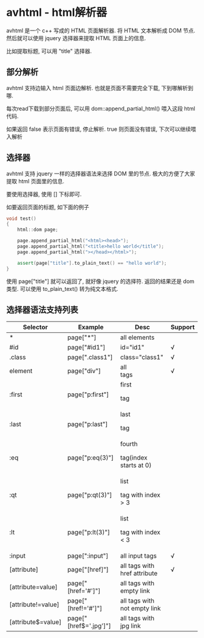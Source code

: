# avhtml - html解析器

avhtml 是一个 c++ 写成的 HTML 页面解析器. 将 HTML 文本解析成 DOM 节点. 然后就可以使用 jquery 选择器来提取 HTML 页面上的信息.

比如提取标题, 可以用 "title" 选择器.

## 部分解析

avhtml 支持边输入 html 页面边解析. 也就是页面不需要完全下载, 下到哪解析到哪.

每次read下载到部分页面后, 可以用 dom::append_partial_html() 喂入这段 html 代码.

如果返回 false 表示页面有错误, 停止解析. true 则页面没有错误, 下次可以继续喂入解析

## 选择器

avhtml 支持 jquery 一样的选择器语法来选择 DOM 里的节点. 极大的方便了大家提取 html 页面里的信息.

要使用选择器, 使用 [] 下标即可.

如要返回页面的标题, 如下面的例子

```cpp
void test()
{
    html::dom page;

    page.append_partial_html("<html><head>");
    page.append_partial_html("<title>hello world</title");
    page.append_partial_html("></head></html>");

    assert(page["title"].to_plain_text() == "hello world");
}
```

使用 page\["title"\] 就可以返回了, 就好像 jquery 的选择符.
返回的结果还是 dom 类型. 可以使用 to_plain_text() 转为纯文本格式.

## 选择器语法支持列表

| Selector           | Example                | Desc                              | Support |
|--------------------|------------------------|-----------------------------------|---------|
| *                  | page["*"]              | all elements                      |         |
| #id                | page["#id1"]           | id="id1"                          | √      |
| .class             | page[".class1"]        | class="class1"                    | √      |
| element            | page["div"]            | all <div> tags                    | √      |
| :first             | page["p:first"]        | first <p> tag                     |         |
| :last              | page["p:last"]         | last <p> tag                      |         |
| :eq                | page["p:eq(3)"]        | fourth <p> tag(index starts at 0) |         |
| :qt                | page["p:qt(3)"]        | list <p> tag with index > 3       |         |
| :lt                | page["p:lt(3)"]        | list <p> tag with index < 3       |         |
| :input             | page[":input"]         | all input tags                    | √      |
| [attribute]        | page["[href]"]         | all tags with href attribute      | √      |
| [attribute=value]  | page["[href='#']"]     | all tags with empty link          |         |
| [attribute!=value] | page["[href!='#']"]    | all tags with not empty link      |         |
| [attribute$=value] | page["[href$='.jpg']"] | all tags with jpg link            |         |
